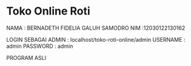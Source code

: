 # Toko Online Roti

NAMA  : BERNADETH FIDELIA GALUH SAMODRO
NIM   :12030122130162

LOGIN SEBAGAI ADMIN : localhost/toko-roti-online/admin
USERNAME  : admin
PASSWORD  : admin

PROGRAM ASLI
